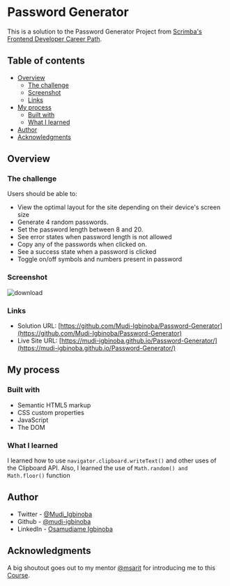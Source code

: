 # Password Generator

This is a solution to the Password Generator Project from [Scrimba's Frontend Developer Career Path](https://scrimba.com/learn/frontend).

## Table of contents

-   [Overview](#overview)
    -   [The challenge](#the-challenge)
    -   [Screenshot](#screenshot)
    -   [Links](#links)
-   [My process](#my-process)
    -   [Built with](#built-with)
    -   [What I learned](#what-i-learned)
-   [Author](#author)
-   [Acknowledgments](#acknowledgments)

## Overview

### The challenge

Users should be able to:

-   View the optimal layout for the site depending on their device's screen size
-   Generate 4 random passwords.
-   Set the password length between 8 and 20.
-   See error states when password length is not allowed
-   Copy any of the passwords when clicked on.
-   See a success state when a password is clicked
-   Toggle on/off symbols and numbers present in password

### Screenshot
![download](https://user-images.githubusercontent.com/65790714/174563348-c5a8b6f8-93ab-49bf-b9d2-357663ee353c.jpg)


### Links

-   Solution URL: [https://github.com/Mudi-Igbinoba/Password-Generator](https://github.com/Mudi-Igbinoba/Password-Generator)
-   Live Site URL: [https://mudi-igbinoba.github.io/Password-Generator/](https://mudi-igbinoba.github.io/Password-Generator/)

## My process

### Built with

-   Semantic HTML5 markup
-   CSS custom properties
-   JavaScript
-   The DOM

### What I learned

I learned how to use `navigator.clipboard.writeText()` and other uses of the Clipboard API. Also, I learned the use of `Math.random() and Math.floor()` function

## Author

-   Twitter - [@Mudi_Igbinoba](https://www.twitter.com/mudi_igbinoba)
-   Github - [@mudi-igbinoba](https://github.com/mudi-igbinoba)
-   LinkedIn - [Osamudiame Igbinoba](https://www.linkedin.com/in/osamudiame-igbinoba/)

## Acknowledgments

A big shoutout goes out to my mentor [@msarit](https://github.com/msarit) for introducing me to this [Course](https://scrimba.com/learn/frontend).
